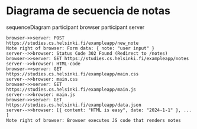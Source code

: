# Diagrama de secuencia de notas

sequenceDiagram
    participant browser
    participant server

    browser->>server: POST https://studies.cs.helsinki.fi/exampleapp/new_note
    Note right of browser: Form data: { note: "user input" }
    server-->>browser: Status Code 302 Found (Redirect to /notes)
    browser->>server: GET https://studies.cs.helsinki.fi/exampleapp/notes
    server-->>browser: HTML-code
    browser->>server: GET https://studies.cs.helsinki.fi/exampleapp/main.css
    server-->>browser: main.css
    browser->>server: GET https://studies.cs.helsinki.fi/exampleapp/main.js
    server-->>browser: main.js
    browser->>server: GET https://studies.cs.helsinki.fi/exampleapp/data.json
    server-->>browser: [{ content: "HTML is easy", date: "2024-1-1" }, ... ]
    Note right of browser: Browser executes JS code that renders notes